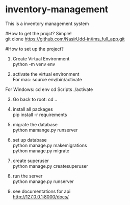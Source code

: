 # inventory-management
This is a inventory management system

#How to get the projct? Simple!<br>
  git clone https://github.com/NasirUdd-in/ims_full_app.git

#How to set up the project?<br>

1. Create Virtual Environment<br>
python -m venv env

2. activate the virtual environment<br>
For mac: source env/bin/activate

For Windows:
cd env
cd Scripts
./activate

3. Go back to root: cd ..

4. install all packages<br>
   pip install -r requirements

5. migrate the database<br>
   python mamange.py runserver

6. set up database<br>
   python manage.py makemigrations  <br>
   python manage.py migrate

7. create superuser<br>
   python manage.py createsuperuser

8. run the server<br>
   python manage.py runserver

9. see documentations for api<br>
   http://127.0.0.1:8000/docs/


